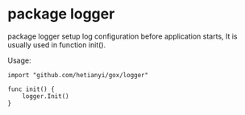 # package logger

package logger setup log configuration before application starts,
It is usually used in function init().

Usage:

```golang
import "github.com/hetianyi/gox/logger"

func init() {
	logger.Init()
}
```